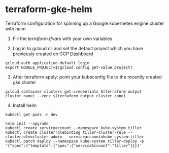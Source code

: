 # terraform-gke-helm
Terraform configuration for spinning up a Google kubernetes engine cluster with helm 

1. Fill the *terraform.tfvars* with your own variables

2. Log in to gcloud cli and set the default project which you have previously created on GCP Dashboard
```
gcloud auth application-default login
export GOOGLE_PROJECT=$(gcloud config get-value project)
```

3. After terraform apply: point your kubeconfig file to the recently created gke cluster
```
gcloud container clusters get-credentials $(terraform output cluster_name) --zone $(terraform output cluster_zone)
```

4. Install helm
```
kubectl get pods -n dev

helm init --upgrade
kubectl create serviceaccount --namespace kube-system tiller
kubectl create clusterrolebinding tiller-cluster-rule --clusterrole=cluster-admin --serviceaccount=kube-system:tiller
kubectl patch deploy --namespace kube-system tiller-deploy -p '{"spec":{"template":{"spec":{"serviceAccount":"tiller"}}}}'
```
